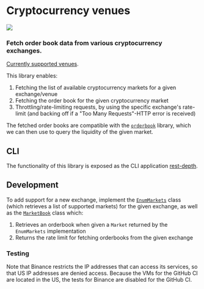 # Cryptocurrency venues

[<img src="https://github.com/runeksvendsen/crypto-venues/actions/workflows/build.yml/badge.svg">](https://github.com/runeksvendsen/crypto-venues/actions/workflows/build.yml)


### Fetch order book data from various cryptocurrency exchanges.

[Currently supported venues](https://github.com/runeksvendsen/crypto-venues/tree/ebf1fcbcee80bf71721cd581c2751476dffbbc45/src/CryptoVenues/Venues.hs#L30-L34).

This library enables:

1. Fetching the list of available cryptocurrency markets for a given exchange/venue
2. Fetching the order book for the given cryptocurrency market
3. Throttling/rate-limiting requests, by using the specific exchange's rate-limit (and backing off if a "Too Many Requests"-HTTP error is received) 

The fetched order books are compatible with the [`orderbook`](https://github.com/runeksvendsen/orderbook) library, which we can then use to query the liquidity of the given market.

## CLI

The functionality of this library is exposed as the CLI application [rest-depth](https://github.com/runeksvendsen/rest-depth).

## Development

To add support for a new exchange, implement the [`EnumMarkets`](https://github.com/runeksvendsen/crypto-venues/blob/dc093651d15a19d6d8185454bcf08c1284ab8bfa/src/Fetch/EnumMarkets.hs#L16) class (which retrieves a list of supported markets) for the given exchange, as well as the [`MarketBook`](https://github.com/runeksvendsen/crypto-venues/blob/dc093651d15a19d6d8185454bcf08c1284ab8bfa/src/Fetch/MarketBook.hs#L29) class which:

1. Retrieves an orderbook when given a `Market` returned by the `EnumMarkets` implementation
2. Returns the rate limit for fetching orderbooks from the given exchange

### Testing

Note that Binance restricts the IP addresses that can access its services, so that US IP addresses are denied access. Because the VMs for the GitHub CI are located in the US, the tests for Binance are disabled for the GitHub CI.
